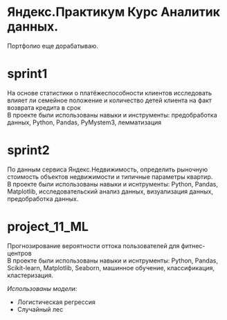 # Яндекс.Практикум Курс Аналитик данных.

Портфолио еще дорабатываю.

# sprint1
На основе статистики о платёжеспособности клиентов исследовать влияет ли семейное положение и количество детей клиента на факт возврата кредита в срок  
В проекте были использованы навыки и инструменты: предобработка данных, Python, Pandas, PyMystem3, лемматизация

# sprint2
По данным сервиса Яндекс.Недвижимость, определить рыночную стоимость объектов недвижимости и типичные параметры квартир.  
В проекте были использованы навыки и иснтрументы: Python, Pandas, Matplotlib, исследовательский анализ данных, визуализация данных, предобработка данных.

# project_11_ML
Прогнозирование вероятности оттока пользователей для фитнес-центров  
В проекте были использованы навыки и иснтрументы: Python, Pandas, Scikit-learn, Matplotlib, Seaborn, машинное обучение, 
классификация, кластеризация.  

*Использованы модели:*
  - Логистическая регрессия
  - Случайный лес
